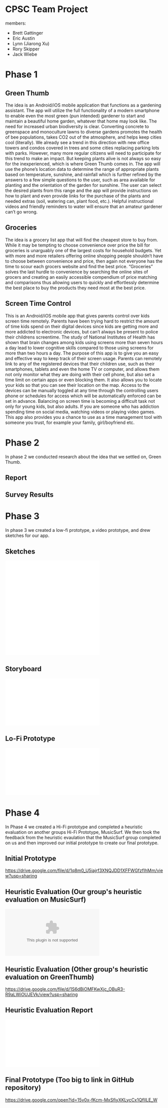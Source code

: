 # CPSC Team Project

members:
- Brett Gattinger
- Eric Austin
- Lynn (Jiarong Xu)
- Rory Skipper
- Jack Wiebe

# Phase 1

## Green Thumb
The idea is an Android/iOS mobile application that functions as a gardening assistant. The app will utilize the full functionality of a modern smartphone to enable even the most green (pun intended) gardener to start and maintain a beautiful home garden, whatever that home may look like. The need for increased urban biodiversity is clear. Converting concrete to greenspace and monoculture lawns to diverse gardens promotes the health of bee populations, takes CO2 out of the atmosphere, and helps keep cities cool (literally). We already see a trend in this direction with new office towers and condos covered in trees and some cities replacing parking lots with parks. However, many more regular citizens will need to participate for this trend to make an impact. But keeping plants alive is not always so easy for the inexperienced, which is where Green Thumb comes in. The app will use the phone’s location data to determine the range of appropriate plants based on temperature, sunshine, and rainfall which is further refined by the answers to a few simple questions to the user, such as area available for planting and the orientation of the garden for sunshine. The user can select the desired plants from this range and the app will provide instructions on how to plant and even provide links for the purchase of the plants and needed extras (soil, watering can, plant food, etc.). Helpful instructional videos and friendly reminders to water will ensure that an amateur gardener can’t go wrong. 

## Groceries
The idea is a grocery list app that will find the cheapest store to buy from. While it may be tempting to choose convenience over price the bill for groceries is unarguably one of the largest costs for household budgets. Yet with more and more retailers offering online shopping people shouldn’t have to choose between convenience and price, then again not everyone has the time to scour each grocers website and find the best price. “Groceries” solves the last hurdle to convenience by searching the online sites of grocers and creating an easily accessible compendium of price matching and comparisons thus allowing  users to quickly and effortlessly determine the best place to buy the products they need most at the best price. 

## Screen Time Control
This is an Android/iOS mobile app that gives parents control over kids screen time remotely. Parents have been trying hard to restrict the amount of time kids spend on their digital devices since kids are getting more and more addicted to electronic devices, but can’t always be present to police their childrens screentime. The study of National Institutes of Health has shown that brain changes among kids using screens more than seven hours a day lead to lower cognitive skills compared to those using screens for more than two hours a day. The purpose of this app is to give you an easy and effective way to keep track of their screen usage.  Parents can remotely link to any of the registered devices that their children use, such as their smartphones, tablets and even the home TV or computer, and allows them not only monitor what they are doing with their cell phone, but also set a time limit on certain apps or even blocking them. It also allows you to locate your kids so that you can see their location on the map. Access to the devices can be manually toggled at any time through the controlling users phone or schedules for access which will be automatically enforced can be set in advance. 
Balancing on screen time is becoming a difficult task not only for young kids, but also adults. If you are someone who has addiction spending time on social media, watching videos or playing video games. This app also provides you a chance to use as a time management tool with someone you trust, for example your family, girl/boyfriend etc.

# Phase 2

In phase 2 we conducted research about the idea that we settled on, Green Thumb.

## Report

## Survey Results

# Phase 3

In phase 3 we created a low-fi prototype, a video prototype, and drew sketches for our app.

## Sketches

<embed src="Jack sketches.pdf" type="application/pdf" />

<embed src="eric sketches.pdf" type="application/pdf" />

<embed src="rory sketch 1.jpeg" />
<embed src="rory sketch 2.jpeg" />

## Storyboard
<embed src="storyboard.pdf" type="application/pdf" />

## Lo-Fi Prototype
<embed src="prototype soft copy.pdf" type="application/pdf" />

# Phase 4

In Phase 4 we created a Hi-Fi prototype and completed a heuristic evaluation on another groups Hi-Fi Prototype, MusicSurf. We then took the feedback from the heuristic evaulation that the MusicSurf group completed on us and then improved our initial prototype to create our final prototype.

## Initial Prototype
https://drive.google.com/file/d/1q8m0_U5iajrf3XNQJDD1XFFWGfzfIhMm/view?usp=sharing

## Heuristic Evaluation (Our group's heuristic evaluation on MusicSurf)
<embed src="heuristic-evaluation-music-surf-combined.xlsx" type = "application/xlsx" />

## Heuristic Evaluation (Other group's heuristic evaluation on GreenThumb)
https://drive.google.com/file/d/1S6dBiOMFKwXjc_OBuR3-R9aLWiOUJEVk/view?usp=sharing

## Heuristic Evaluation Report
<embed src="Heuristic Evaluation Report.pdf" type="application/pdf" />

## Final Prototype (Too big to link in GitHub repository)
https://drive.google.com/open?id=15v0x-fKcm-MxSfiyXKLycCx1QflILE_W
